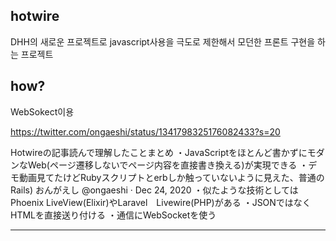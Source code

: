 ## hotwire

DHH의 새로운 프로젝트로 javascript사용을 극도로 제한해서 모던한 프론트 구현을 하는 프로젝트

## how?

WebSokect이용

https://twitter.com/ongaeshi/status/1341798325176082433?s=20

Hotwireの記事読んで理解したことまとめ
・JavaScriptをほとんど書かずにモダンなWeb(ページ遷移しないでページ内容を直接書き換える)が実現できる
・デモ動画見てたけどRubyスクリプトとerbしか触っていないように見えた、普通のRails)
おんがえし
@ongaeshi
·
Dec 24, 2020
・似たような技術としてはPhoenix LiveView(Elixir)やLaravel　Livewire(PHP)がある
・JSONではなくHTMLを直接送り付ける
・通信にWebSocketを使う


---
[Hotwireデモアプリを動かしてみた]: https://techracho.bpsinc.jp/hachi8833/2021_01_05/102439
[hotwire-rails-demo-chat]: https://github.com/hotwired/hotwire-rails-demo-chat
[Basecampがリリースした「Hotwire」の概要]: https://techracho.bpsinc.jp/hachi8833/2020_12_24/102368